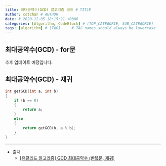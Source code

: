 ```yaml
---
title: 최대공약수(GCD) 알고리즘 코드 # TITLE
author: cotchan # AUTHOR
date: # 2020-12-05 18:15:21 +0800
categories: [Algorithm, CodeBlock] # [TOP_CATEGORIE, SUB_CATEGORIE]
tags: [algorithm] # [TAG]     # TAG names should always be lowercase
---
```


## 최대공약수(GCD) - for문

추후 업데이트 예정입니다.

## 최대공약수(GCD) - 재귀

```c++
int getGCD(int a, int b)
{
	if (b == 0)
	{
		return a;
	}
	else
	{
		return getGCD(b, a % b);
	}
}
```

---

+ 출처
    + [[유클리드 알고리즘] GCD 최대공약수 (반복문, 재귀)](https://blockdmask.tistory.com/53)
